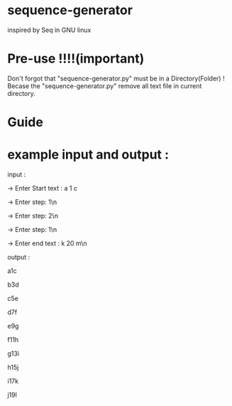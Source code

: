 # sequence-generator

inspired by Seq in GNU linux

# Pre-use !!!!(important)
Don't forgot that "sequence-generator.py" must be in a Directory(Folder) ! Becase the "sequence-generator.py" remove all text file in current directory.

# Guide

# example input and output :
input :

-> Enter Start text : a 1 c

-> Enter step: 1\n

-> Enter step: 2\n

-> Enter step: 1\n

-> Enter end text : k 20 m\n

output :

a1c

b3d

c5e

d7f

e9g

f11h

g13i

h15j

i17k

j19l

